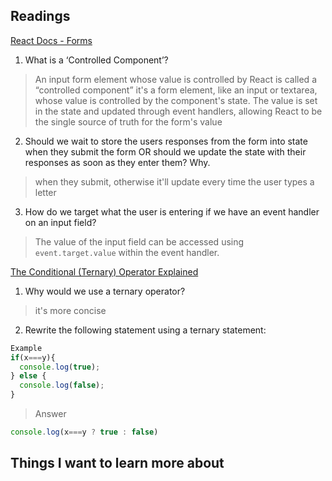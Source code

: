 ## Readings

[React Docs - Forms](https://legacy.reactjs.org/docs/forms.html)
1. What is a ‘Controlled Component’?
> An input form element whose value is controlled by React is called a “controlled component”
> it's a form element, like an input or textarea, whose value is controlled by the component's state. The value is set in the state and updated through event handlers, allowing React to be the single source of truth for the form's value

2. Should we wait to store the users responses from the form into state when they submit the form OR should we update the state with their responses as soon as they enter them? Why.
> when they submit, otherwise it'll update every time the user types a letter

3. How do we target what the user is entering if we have an event handler on an input field?
> The value of the input field can be accessed using `event.target.value` within the event handler.






[The Conditional (Ternary) Operator Explained](https://codeburst.io/javascript-the-conditional-ternary-operator-explained-cac7218beeff)
1. Why would we use a ternary operator?
> it's more concise

2. Rewrite the following statement using a ternary statement:

```javascript
Example
if(x===y){
  console.log(true);
} else {
  console.log(false);
}

```

> Answer
```javascript 
console.log(x===y ? true : false)
```

## Things I want to learn more about